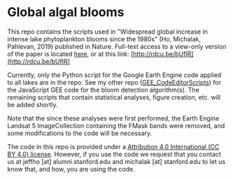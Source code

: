 # Global algal blooms

This repo contains the scripts used in "Widespread global increase in intense lake phytoplankton blooms since the 1980s" (Ho, Michalak, Pahlevan, 2019) published in Nature. Full-text access to a view-only version of the paper is located [here](http://rdcu.be/bUfIR), or at this link: [http://rdcu.be/bUfIR](http://rdcu.be/bUfIR)

Currently, only the Python script for the Google Earth Engine code applied to all lakes are in the repo. See my other repo ([GEE_CodeEditorScripts](https://github.com/jeffcfho/GEE_CodeEditorScripts)) for the JavaScript GEE code for the bloom detection algorithm(s). The remaining scripts that contain statistical analyses, figure creation, etc. will be added shortly.

Note that the since these analyses were first performed, the Earth Engine Landsat 5 ImageCollection containing the FMask bands were removed, and some modifications to the code will be necessary.

The code in this repo is provided under a [Attribution 4.0 International (CC BY 4.0) license](https://creativecommons.org/licenses/by/4.0/). However, if you use the code we request that you contact us at jeffho [at] alumni.stanford.edu and michalak [at] stanford.edu to let us know that, and how, you are using the code.
